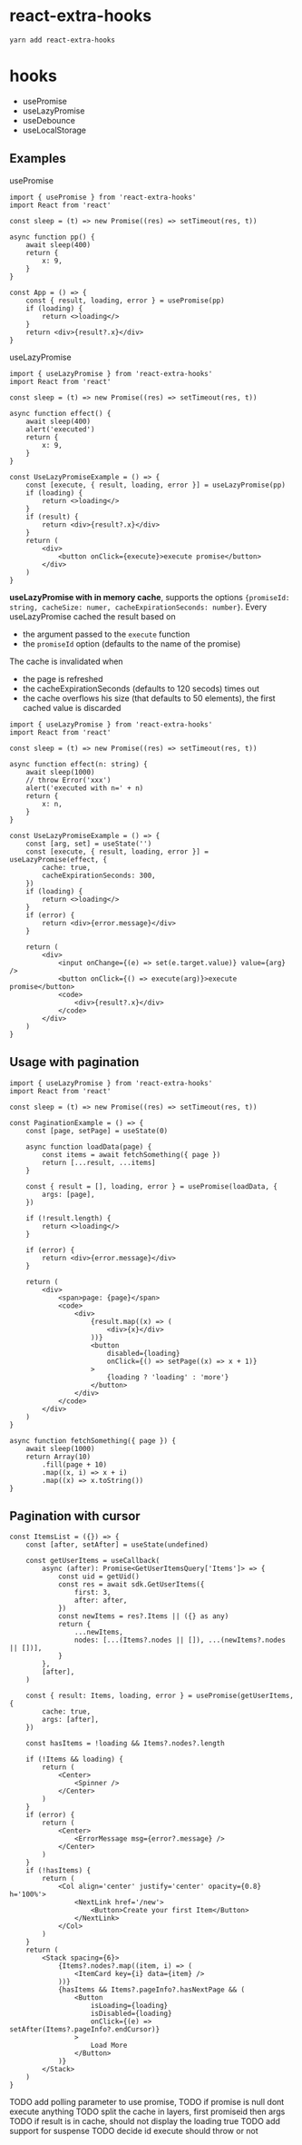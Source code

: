 # react-extra-hooks

`yarn add react-extra-hooks`

# hooks

-   usePromise
-   useLazyPromise
-   useDebounce
-   useLocalStorage

## Examples

usePromise

```tsx
import { usePromise } from 'react-extra-hooks'
import React from 'react'

const sleep = (t) => new Promise((res) => setTimeout(res, t))

async function pp() {
    await sleep(400)
    return {
        x: 9,
    }
}

const App = () => {
    const { result, loading, error } = usePromise(pp)
    if (loading) {
        return <>loading</>
    }
    return <div>{result?.x}</div>
}
```

useLazyPromise

```tsx
import { useLazyPromise } from 'react-extra-hooks'
import React from 'react'

const sleep = (t) => new Promise((res) => setTimeout(res, t))

async function effect() {
    await sleep(400)
    alert('executed')
    return {
        x: 9,
    }
}

const UseLazyPromiseExample = () => {
    const [execute, { result, loading, error }] = useLazyPromise(pp)
    if (loading) {
        return <>loading</>
    }
    if (result) {
        return <div>{result?.x}</div>
    }
    return (
        <div>
            <button onClick={execute}>execute promise</button>
        </div>
    )
}
```

**useLazyPromise with in memory cache**, supports the options `{promiseId: string, cacheSize: numer, cacheExpirationSeconds: number}`.
Every useLazyPromise cached the result based on

-   the argument passed to the `execute` function
-   the `promiseId` option (defaults to the name of the promise)

The cache is invalidated when

-   the page is refreshed
-   the cacheExpirationSeconds (defaults to 120 secods) times out
-   the cache overflows his size (that defaults to 50 elements), the first cached value is discarded

```tsx
import { useLazyPromise } from 'react-extra-hooks'
import React from 'react'

const sleep = (t) => new Promise((res) => setTimeout(res, t))

async function effect(n: string) {
    await sleep(1000)
    // throw Error('xxx')
    alert('executed with n=' + n)
    return {
        x: n,
    }
}

const UseLazyPromiseExample = () => {
    const [arg, set] = useState('')
    const [execute, { result, loading, error }] = useLazyPromise(effect, {
        cache: true,
        cacheExpirationSeconds: 300,
    })
    if (loading) {
        return <>loading</>
    }
    if (error) {
        return <div>{error.message}</div>
    }

    return (
        <div>
            <input onChange={(e) => set(e.target.value)} value={arg} />
            <button onClick={() => execute(arg)}>execute promise</button>
            <code>
                <div>{result?.x}</div>
            </code>
        </div>
    )
}
```

## Usage with pagination

```tsx
import { useLazyPromise } from 'react-extra-hooks'
import React from 'react'

const sleep = (t) => new Promise((res) => setTimeout(res, t))

const PaginationExample = () => {
    const [page, setPage] = useState(0)

    async function loadData(page) {
        const items = await fetchSomething({ page })
        return [...result, ...items]
    }

    const { result = [], loading, error } = usePromise(loadData, {
        args: [page],
    })

    if (!result.length) {
        return <>loading</>
    }

    if (error) {
        return <div>{error.message}</div>
    }

    return (
        <div>
            <span>page: {page}</span>
            <code>
                <div>
                    {result.map((x) => (
                        <div>{x}</div>
                    ))}
                    <button
                        disabled={loading}
                        onClick={() => setPage((x) => x + 1)}
                    >
                        {loading ? 'loading' : 'more'}
                    </button>
                </div>
            </code>
        </div>
    )
}

async function fetchSomething({ page }) {
    await sleep(1000)
    return Array(10)
        .fill(page + 10)
        .map((x, i) => x + i)
        .map((x) => x.toString())
}
```

## Pagination with cursor

```tsx
const ItemsList = ({}) => {
    const [after, setAfter] = useState(undefined)

    const getUserItems = useCallback(
        async (after): Promise<GetUserItemsQuery['Items']> => {
            const uid = getUid()
            const res = await sdk.GetUserItems({
                first: 3,
                after: after,
            })
            const newItems = res?.Items || ({} as any)
            return {
                ...newItems,
                nodes: [...(Items?.nodes || []), ...(newItems?.nodes || [])],
            }
        },
        [after],
    )

    const { result: Items, loading, error } = usePromise(getUserItems, {
        cache: true,
        args: [after],
    })

    const hasItems = !loading && Items?.nodes?.length

    if (!Items && loading) {
        return (
            <Center>
                <Spinner />
            </Center>
        )
    }
    if (error) {
        return (
            <Center>
                <ErrorMessage msg={error?.message} />
            </Center>
        )
    }
    if (!hasItems) {
        return (
            <Col align='center' justify='center' opacity={0.8} h='100%'>
                <NextLink href='/new'>
                    <Button>Create your first Item</Button>
                </NextLink>
            </Col>
        )
    }
    return (
        <Stack spacing={6}>
            {Items?.nodes?.map((item, i) => (
                <ItemCard key={i} data={item} />
            ))}
            {hasItems && Items?.pageInfo?.hasNextPage && (
                <Button
                    isLoading={loading}
                    isDisabled={loading}
                    onClick={(e) => setAfter(Items?.pageInfo?.endCursor)}
                >
                    Load More
                </Button>
            )}
        </Stack>
    )
}
```

TODO add polling parameter to use promise, 
TODO if promise is null dont execute anything
TODO split the cache in layers, first promiseid then args
TODO if result is in cache, should not display the loading true
TODO add support for suspense
TODO decide id execute should throw or not
